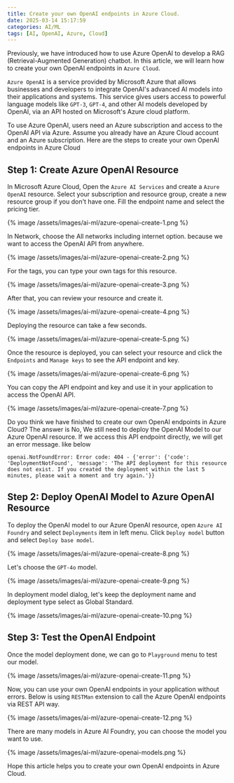 ```yaml
---
title: Create your own OpenAI endpoints in Azure Cloud.
date: 2025-03-14 15:17:59
categories: AI/ML
tags: [AI, OpenAI, Azure, Cloud]
---
```


Previously, we have introduced how to use Azure OpenAI to develop a RAG (Retrieval-Augmented Generation) chatbot. In this article, we will learn how to create your own OpenAI endpoints in `Azure Cloud`.

`Azure OpenAI` is a service provided by Microsoft Azure that allows businesses and developers to integrate OpenAI's advanced AI models into their applications and systems. This service gives users access to powerful language models like `GPT-3`, `GPT-4`, and other AI models developed by OpenAI, via an API hosted on Microsoft's Azure cloud platform.

To use Azure OpenAI, users need an Azure subscription and access to the OpenAI API via Azure. Assume you already have an Azure Cloud account and an Azure subscription. Here are the steps to create your own OpenAI endpoints in Azure Cloud

## Step 1: Create Azure OpenAI Resource

In Microsoft Azure Cloud, Open the `Azure AI Services` and create a `Azure OpenAI` resource. Select your subscription and resource group, create a new resource group if you don't have one. Fill the endpoint name and select the pricing tier. 

{% image /assets/images/ai-ml/azure-openai-create-1.png %}

In Network, choose the All networks including internet option. because we want to access the OpenAI API from anywhere.

{% image /assets/images/ai-ml/azure-openai-create-2.png %}

For the tags, you can type your own tags for this resource.

{% image /assets/images/ai-ml/azure-openai-create-3.png %}

After that, you can review your resource and create it.

{% image /assets/images/ai-ml/azure-openai-create-4.png %}

Deploying the resource can take a few seconds.

{% image /assets/images/ai-ml/azure-openai-create-5.png %}

Once the resource is deployed, you can select your resource and click the `Endpoints` and `Manage keys` to see the API endpoint and key.

{% image /assets/images/ai-ml/azure-openai-create-6.png %}

You can copy the API endpoint and key and use it in your application to access the OpenAI API.

{% image /assets/images/ai-ml/azure-openai-create-7.png %}

Do you think we have finished to create our own OpenAI endpoints in Azure Cloud? The answer is No, We still need to deploy the OpenAI Model to our Azure OpenAI resource. If we access this API endpoint directly, we will get an error message. like below

```
openai.NotFoundError: Error code: 404 - {'error': {'code': 'DeploymentNotFound', 'message': 'The API deployment for this resource does not exist. If you created the deployment within the last 5 minutes, please wait a moment and try again.'}}
```

## Step 2: Deploy OpenAI Model to Azure OpenAI Resource

To deploy the OpenAI model to our Azure OpenAI resource, open `Azure AI Foundry` and select `Deployments` item in left menu. Click `Deploy model` button and select `Deploy base model`.

{% image /assets/images/ai-ml/azure-openai-create-8.png %}

Let's choose the `GPT-4o` model.

{% image /assets/images/ai-ml/azure-openai-create-9.png %}

In deployment model dialog, let's keep the deployment name and deployment type select as Global Standard.

{% image /assets/images/ai-ml/azure-openai-create-10.png %}

## Step 3: Test the OpenAI Endpoint

Once the model deployment done, we can go to `Playground` menu to test our model.

{% image /assets/images/ai-ml/azure-openai-create-11.png %}

Now, you can use your own OpenAI endpoints in your application without errors. Below is using `RESTMan` extension to call the Azure OpenAI endpoints via REST API way.

{% image /assets/images/ai-ml/azure-openai-create-12.png %}

There are many models in Azure AI Foundry, you can choose the model you want to use.

{% image /assets/images/ai-ml/azure-openai-models.png %}

Hope this article helps you to create your own OpenAI endpoints in Azure Cloud.
